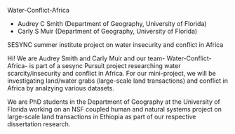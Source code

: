 
[CONTRIBUTING.md]: CONTRIBUTING.md

Water-Conflict-Africa

- Audrey C Smith (Department of Geography, University of Florida)
- Carly S Muir (Department of Geography, University of Florida)

SESYNC summer institute project on water insecurity and conflict in Africa

Hi! We are Audrey Smith and Carly Muir and our team- Water-Conflict-Africa- is part of a sesync Pursuit project researching water scarcity/insecurity and conflict in Africa. For our mini-project, we will be investigating land/water grabs (large-scale land transactions) and conflict in Africa by analzying various datasets.

We are PhD students in the Department of Geography at the University of Florida working on an NSF coupled human and natural systems project on large-scale land transactions in Ethiopia as part of our respective dissertation research.
